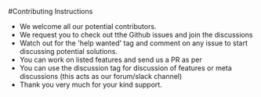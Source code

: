 #Contributing Instructions

* We welcome all our potential contributors.
* We request you to check out tthe Github issues and join the discussions
* Watch out for the 'help wanted' tag and comment on any issue to start discussing potential solutions.
* You can work on listed features and send us a PR as per
* You can use the discussion tag for discussion of features or meta discussions (this acts as our forum/slack channel)
* Thank you very much for your kind support.